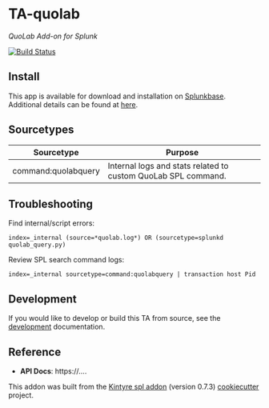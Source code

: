 # TA-quolab

_QuoLab Add-on for Splunk_


[![Build Status](https://github.com/quolab/splunk-add-on/actions/workflows/build.yml/badge.svg?branch=main)](https://github.com/quolab/splunk-add-on/actions)


## Install



This app is available for download and installation on [Splunkbase](https://splunkbase.splunk.com/apps/#/search/TA-quolab/).
Additional details can be found at [here](./.splunkbase/details.md).



## Sourcetypes

| Sourcetype | Purpose |
| ---------- | ------- |
| command:quolabquery | Internal logs and stats related to custom QuoLab SPL command. |

## Troubleshooting

Find internal/script errors:

```
index=_internal (source=*quolab.log*) OR (sourcetype=splunkd quolab_query.py)
```

Review SPL search command logs:

```
index=_internal sourcetype=command:quolabquery | transaction host Pid
```

## Development

If you would like to develop or build this TA from source, see the [development](./DEVELOPMENT.md) documentation.

## Reference

 * **API Docs**:  https://....


This addon was built from the [Kintyre spl addon](https://github.com/Kintyre/cypress_ta_spl) (version 0.7.3) [cookiecutter](https://github.com/audreyr/cookiecutter) project.
